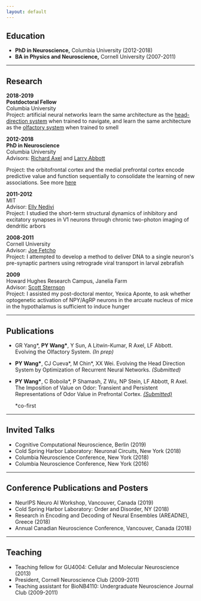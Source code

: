 ```yaml
---
layout: default
---
```


## Education

* **PhD in Neuroscience,** Columbia University (2012-2018)
* **BA in Physics and Neuroscience,** Cornell University (2007-2011)

___
## Research

__2018-2019__<br/>
__Postdoctoral Fellow__<br/>
Columbia University<br/>
Project: artificial neural networks learn the same architecture as the [head-direction system](/head_direction.md) when trained to navigate, and learn the same architecture as the [olfactory system](/olfaction_evolution.md) when trained to smell

__2012-2018__<br/>
__PhD in Neuroscience__<br/>
Columbia University<br/>
Advisors:
[Richard Axel](https://zuckermaninstitute.columbia.edu/richard-axel-md) and
[Larry Abbott](https://zuckermaninstitute.columbia.edu/larry-f-abbott-phd)

Project: the orbitofrontal cortex and the medial prefrontal cortex encode predictive value and function sequentially to consolidate the learning of new associations. See more [here](/project.md)

__2011-2012__<br/>
MIT<br/>
Advisor: [Elly Nedivi](https://nedivilab.mit.edu/) <br/>
Project: I studied the short-term structural dynamics of inhibitory and excitatory synapses in V1 neurons through chronic two-photon imaging of dendritic arbors

__2008-2011__<br/>
Cornell University<br/>
Advisor: [Joe Fetcho](http://pages.nbb.cornell.edu/neurobio/Fetcho/)<br/>
Project: I attempted to develop a method to deliver DNA to a single neuron's pre-synaptic partners using retrograde viral transport in larval zebrafish

__2009__<br/>
Howard Hughes Research Campus, Janelia Farm<br/>
Advisor: [Scott Sternson](https://www.janelia.org/lab/sternson-lab)<br/>
Project: I assisted my post-doctoral mentor, Yexica Aponte, to ask whether optogenetic activation of NPY/AgRP neurons in the arcuate nucleus of mice in the hypothalamus is sufficient to induce hunger

___
## Publications

* GR Yang\*, **PY Wang\***, Y Sun, A Litwin-Kumar, R Axel, LF Abbott. Evolving the Olfactory System. *(In prep)*

* **PY Wang\***, CJ Cueva\*, M Chin\*, XX Wei. Evolving the Head Direction System by Optimization of Recurrent Neural Networks. *(Submitted)*

* **PY Wang\***, C Boboila\*, P Shamash, Z Wu, NP Stein, LF Abbott, R Axel. The Imposition of Value on Odor: Transient and Persistent Representations of Odor Value in Prefrontal Cortex. [*(Submitted)*](https://www.biorxiv.org/content/10.1101/753426v1)

  \*co-first

___
## Invited Talks

* Cognitive Computational Neuroscience, Berlin (2019)
* Cold Spring Harbor Laboratory: Neuronal Circuits, New York (2018)
* Columbia Neuroscience Conference, New York (2018)
* Columbia Neuroscience Conference, New York (2016)

___
## Conference Publications and Posters

* NeurIPS Neuro AI Workshop, Vancouver, Canada (2019)
* Cold Spring Harbor Laboratory: Order and Disorder, NY (2018)
* Research in Encoding and Decoding of Neural Ensembles (AREADNE), Greece (2018)
* Annual Canadian Neuroscience Conference, Vancouver, Canada (2018)

___
## Teaching

* Teaching fellow for GU4004: Cellular and Molecular Neuroscience (2013)
* President, Cornell Neuroscience Club (2009-2011)
* Teaching assistant for BioNB4110: Undergraduate Neuroscience Journal Club  (2009-2011)
